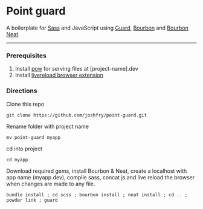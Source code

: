 # Point guard

A boilerplate for [Sass](http://sass-lang.com/) and JavaScript using [Guard](https://github.com/guard/guard), [Bourbon](http://bourbon.io) and [Bourbon Neat](http://neat.bourbon.io).

- - - 

### Prerequisites

1. Install [pow](http://pow.cx) for serving files at [project-name].dev
2. Install [livereload browser extension](http://feedback.livereload.com/knowledgebase/articles/86242-how-do-i-install-and-use-the-browser-extensions-)

### Directions

Clone this repo

`git clone https://github.com/joshfry/point-guard.git`

Rename folder with project name

`mv point-guard myapp`

cd into project

`cd myapp`

Download required gems, install Bourbon & Neat, create a localhost with app name (myapp.dev), compile sass, concat js and live reload the browser when changes are made to any file.

`bundle install ; cd scss ; bourbon install ; neat install ; cd .. ; powder link ; guard`